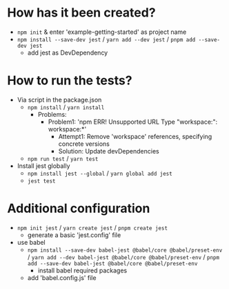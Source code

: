 # How has it been created?
* `npm init` & enter 'example-getting-started' as project name
* `npm install --save-dev jest` / `yarn add --dev jest` / `pnpm add --save-dev jest`
  * add jest as DevDependency

# How to run the tests?
* Via script in the package.json
  * `npm install` / `yarn install`
    * Problems:
      * Problem1: 'npm ERR! Unsupported URL Type "workspace:": workspace:*'
        * Attempt1: Remove 'workspace' references, specifying concrete versions
        * Solution: Update devDependencies
  * `npm run test` / `yarn test`
* Install jest globally
  * `npm install jest --global` / `yarn global add jest`
  * `jest test`

# Additional configuration
* `npm init jest` / `yarn create jest` / `pnpm create jest`
  * generate a basic 'jest.config' file
* use babel
  * `npm install --save-dev babel-jest @babel/core @babel/preset-env` / `yarn add --dev babel-jest @babel/core @babel/preset-env` / `pnpm add --save-dev babel-jest @babel/core @babel/preset-env`
    * install babel required packages
  * add 'babel.config.js' file
